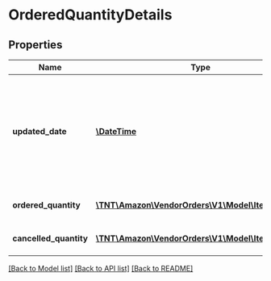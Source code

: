 # OrderedQuantityDetails

## Properties
Name | Type | Description | Notes
------------ | ------------- | ------------- | -------------
**updated_date** | [**\DateTime**](\DateTime.md) | The date when the line item quantity was updated by buyer. Must be in ISO-8601 date/time format. | [optional] 
**ordered_quantity** | [**\TNT\Amazon\VendorOrders\V1\Model\ItemQuantity**](ItemQuantity.md) | Item quantity ordered. | [optional] 
**cancelled_quantity** | [**\TNT\Amazon\VendorOrders\V1\Model\ItemQuantity**](ItemQuantity.md) | Item quantity ordered. | [optional] 

[[Back to Model list]](../README.md#documentation-for-models) [[Back to API list]](../README.md#documentation-for-api-endpoints) [[Back to README]](../README.md)



